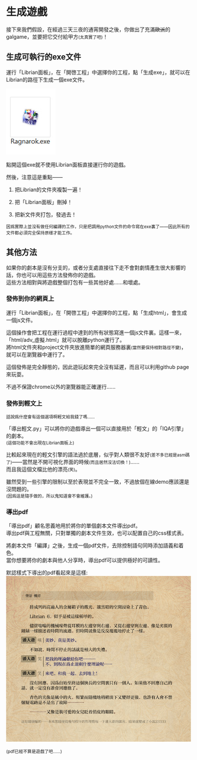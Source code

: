 # 生成遊戲

接下來我們假設，在經過三天三夜的通宵開發之後，你做出了充滿<del>歐派</del>的galgame，並要把它交付給甲方<small>(太真實了吧)</small>！

## 生成可執行的exe文件

運行「Librian面板」，在「開啓工程」中選擇你的工程，點「生成exe」，就可以在Librian的路徑下生成一個exe文件。

![](../第一次使用/R.jpg)

點開這個exe就不使用Librian面板直接運行你的遊戲。

然後，注意這是重點——  

1. 把Librian的文件夾複製一遍！

2. 把「Librian面板」刪掉！

3. 把新文件夾打包，發過去！

<small>
因爲實際上並沒有做任何編譯的工作，只是把調用python文件的命令寫在exe裏了——因此所有的文件都必須完全保持原樣才能工作。
</small>

## 其他方法

如果你的劇本是沒有分支的，或者分支處直接往下走不會對劇情產生很大影響的話，你也可以用這些方法發佈你的遊戲。   
這些方法相對與將遊戲整個打包有一些其他好處……和壞處。 

### 發佈到你的網頁上

運行「Librian面板」，在「開啓工程」中選擇你的工程，點「生成html」，會生成一個js文件。

這個操作會把工程在運行過程中達到的所有狀態寫進一個js文件裏。這樣一來，「html/adv_虛擬.html」就可以脫離python運行了。   
將html文件夾和project文件夾放進簡單的網頁服務器裏<small>(當然要保持相對路徑不變)</small>，就可以在瀏覽器中運行了。

這個發佈是完全靜態的，因此遊玩起來完全沒有延遲，而且可以利用github page來玩耍。

不過不保證chrome以外的瀏覽器能正確運行……

### 發佈到輕文上

<small>話說爲什麼會有這個選項啊輕文給我錢了嗎……</small>

「導出輕文.py」可以將你的遊戲導出一個可以直接用於「輕文」的「IQA引擎」的劇本。   
<small>(這個功能不會出現在Librian面板上)</small>

比較起來現在的輕文引擎的語法過於底層，似乎對人類很不友好<small>(差不多已經是asm碼了)</small>——當然是不開可視化界面的時候<small>(而且居然沒法切換！)</small>……    
而且我這個文檔比他的漂亮<small>(笑)</small>。   

雖然受到一些引擎的限制以至於表現並不完全一致，不過放個在線demo應該還是沒問題的。   
<small>(因爲這是隨手做的，所以鬼知道會不會維護。)</small>


### 導出pdf

「導出pdf」顧名思義地用於將你的單個劇本文件導出pdf。  
導出pdf與工程無關，只對單獨的劇本文件生效，也可以配置自己的css樣式表。

將劇本文件「編譯」之後，生成一個pdf文件，去除控制語句同時添加語義和着色。  
當你想要將你的劇本與他人分享時，導出pdf可以提供極好的可讀性。

默認樣式下導出的pdf看起來是這樣:   
![](./pdf.jpg)

<small>(pdf已經不算是遊戲了吧……)</small>   
